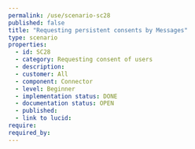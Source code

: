 ```yaml
---
permalink: /use/scenario-sc28
published: false
title: "Requesting persistent consents by Messages"
type: scenario
properties:
  - id: SC28
  - category: Requesting consent of users
  - description:
  - customer: All
  - component: Connector
  - level: Beginner
  - implementation status: DONE
  - documentation status: OPEN
  - published:
  - link to lucid:
require:
required_by:
---
```

